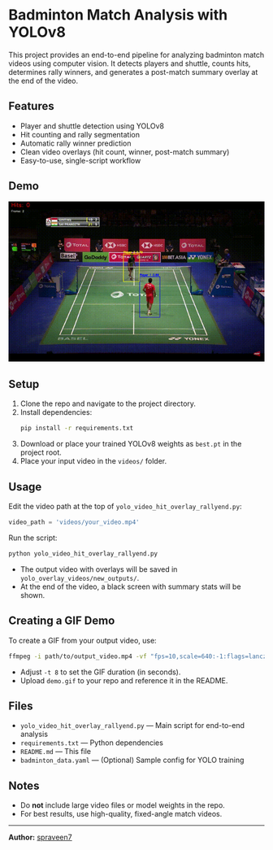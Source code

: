 # Badminton Match Analysis with YOLOv8

This project provides an end-to-end pipeline for analyzing badminton match videos using computer vision. It detects players and shuttle, counts hits, determines rally winners, and generates a post-match summary overlay at the end of the video.

## Features
- Player and shuttle detection using YOLOv8
- Hit counting and rally segmentation
- Automatic rally winner prediction
- Clean video overlays (hit count, winner, post-match summary)
- Easy-to-use, single-script workflow

## Demo
![Demo GIF](demo.gif)

## Setup
1. Clone the repo and navigate to the project directory.
2. Install dependencies:
   ```bash
   pip install -r requirements.txt
   ```
3. Download or place your trained YOLOv8 weights as `best.pt` in the project root.
4. Place your input video in the `videos/` folder.

## Usage
Edit the video path at the top of `yolo_video_hit_overlay_rallyend.py`:
```python
video_path = 'videos/your_video.mp4'
```
Run the script:
```bash
python yolo_video_hit_overlay_rallyend.py
```
- The output video with overlays will be saved in `yolo_overlay_videos/new_outputs/`.
- At the end of the video, a black screen with summary stats will be shown.

## Creating a GIF Demo
To create a GIF from your output video, use:
```bash
ffmpeg -i path/to/output_video.mp4 -vf "fps=10,scale=640:-1:flags=lanczos" -t 8 demo.gif
```
- Adjust `-t 8` to set the GIF duration (in seconds).
- Upload `demo.gif` to your repo and reference it in the README.

## Files
- `yolo_video_hit_overlay_rallyend.py` — Main script for end-to-end analysis
- `requirements.txt` — Python dependencies
- `README.md` — This file
- `badminton_data.yaml` — (Optional) Sample config for YOLO training

## Notes
- Do **not** include large video files or model weights in the repo.
- For best results, use high-quality, fixed-angle match videos.

---

**Author:** [spraveen7](https://github.com/spraveen7) 